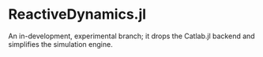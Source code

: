 # ReactiveDynamics.jl <br> 

An in-development, experimental branch; it drops the Catlab.jl backend and simplifies the simulation engine.